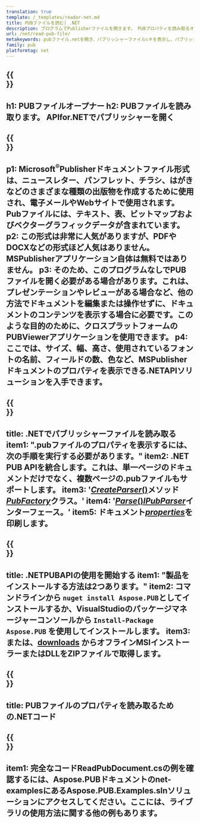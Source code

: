 ```yaml
---
translation: true
template: /_templates/reader-net.md
title: PUBファイルを読む| .NET
description: プログラムでPublisherファイルを開きます。 PUBプロパティを読み取るオンプレミスの.NETC＃APIソリューション。これを使用して、プロジェクトに統合します。
url: /net/read-pub-file/
metakeywords: pubファイル.netを開き、パブリッシャーファイルc＃を表示し、パブリッシャーファイルを読み取り、c＃のパブリッシャービューアー、pubフォーマットリーダー、pubファイルオープナー
family: pub
platformtag: net
---
```


{{<section banner>}}
---
h1: PUBファイルオープナー
h2: PUBファイルを読み取ります。 APIfor.NETでパブリッシャーを開く
---

{{<section overview>}}
---
p1: Microsoft<sup>®</sup>Publisherドキュメントファイル形式は、ニュースレター、パンフレット、チラシ、はがきなどのさまざまな種類の出版物を作成するために使用され、電子メールやWebサイトで使用されます。 Pubファイルには、テキスト、表、ビットマップおよびベクターグラフィックデータが含まれています。
p2: この形式は非常に人気がありますが、PDFやDOCXなどの形式ほど人気はありません。 MSPublisherアプリケーション自体は無料ではありません。
p3: そのため、このプログラムなしでPUBファイルを開く必要がある場合があります。これは、プレゼンテーションやレビューがある場合など、他の方法でドキュメントを編集または操作せずに、ドキュメントのコンテンツを表示する場合に必要です。このような目的のために、クロスプラットフォームのPUBViewerアプリケーションを使用できます。
p4: ここでは、サイズ、幅、高さ、使用されているフォントの名前、フィールドの数、色など、MSPublisherドキュメントのプロパティを表示できる.NETAPIソリューションを入手できます。
---

{{<section feature1>}}
---
title: .NETでパブリッシャーファイルを読み取る
item1: ".pubファイルのプロパティを表示するには、次の手順を実行する必要があります。"
item2: .NET PUB APIを統合します。これは、単一ページのドキュメントだけでなく、複数ページの.pubファイルもサポートします。
item3: '[*CreateParser*()](https://reference.aspose.com/pub/net/aspose.pub/pubfactory/createparser/)メソッド[*PubFactory*](https//reference.aspose.com/pub/net/aspose.pub/pubfactory)クラス。'
item4: '[*Parse*()](https://reference.aspose.com/pub/net/aspose.pub/ipubparser/parse/)[*IPubParser*](https//reference。aspose.com/pub/net/aspose.pub/ipubparser)インターフェース。'
item5: ドキュメント[*properties*](https://reference.aspose.com/pub/net/aspose.pub/document/#properties)を印刷します。
---

{{<section feature2>}}
---
title: .NETPUBAPIの使用を開始する
item1: "製品をインストールする方法は2つあります。"
item2: コマンドラインから ```nuget install Aspose.PUB```としてインストールするか、VisualStudioのパッケージマネージャーコンソールから ```Install-Package Aspose.PUB``` を使用してインストールします。
item3: または、[downloads](https://releases.aspose.com/pub/net/) からオフラインMSIインストーラーまたはDLLをZIPファイルで取得します。
---

{{<section codeexample>}}
---
title: PUBファイルのプロパティを読み取るための.NETコード
---

{{<section summary>}}
---
item1: 完全なコードReadPubDocument.csの例を確認するには、Aspose.PUBドキュメントのnet-examplesにあるAspose.PUB.Examples.slnソリューションにアクセスしてください。ここには、ライブラリの使用方法に関する他の例もあります。
---